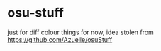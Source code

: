 # osu-stuff
just for diff colour things for now, idea stolen from https://github.com/Azuelle/osuStuff
